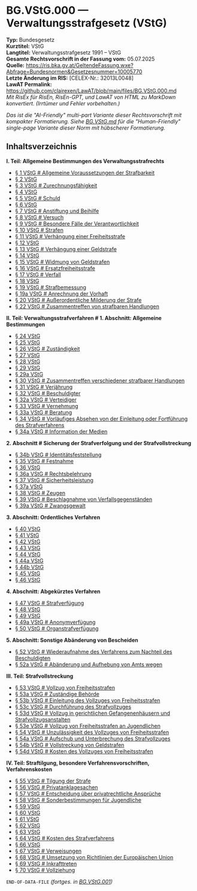 # BG.VStG.000 — Verwaltungsstrafgesetz (VStG)
**Typ:** Bundesgesetz  
**Kurztitel:** VStG  
**Langtitel:** Verwaltungsstrafgesetz 1991 – VStG  
**Gesamte Rechtsvorschrift in der Fassung vom:** 05.07.2025  
**Quelle:** https://ris.bka.gv.at/GeltendeFassung.wxe?Abfrage=Bundesnormen&Gesetzesnummer=10005770  
**Letzte Änderung im RIS:** [CELEX-Nr.: 32013L0048]  
**LawAT Permalink:** https://github.com/clairexen/LawAT/blob/main/files/BG.VStG.000.md  
*Mit RisEx für RisEn, RisEn-GPT, und LawAT von HTML zu MarkDown konvertiert. (Irrtümer und Fehler vorbehalten.)*

*Das ist die "AI-Friendly" multi-part Variante dieser Rechtsvorschrift mit kompakter Formatierung. Siehe [BG.VStG.md](BG.VStG.md) für die "Human-Friendly" single-page Variante dieser Norm mit hübscherer Formatierung.*

## Inhaltsverzeichnis

**I. Teil: Allgemeine Bestimmungen des Verwaltungsstrafrechts**  
* [§ 1 VStG # Allgemeine Voraussetzungen der Strafbarkeit](BG.VStG.001.md#-1-vstg--allgemeine-voraussetzungen-der-strafbarkeit)  
* [§ 2 VStG](BG.VStG.001.md#-2-vstg)  
* [§ 3 VStG # Zurechnungsfähigkeit](BG.VStG.001.md#-3-vstg--zurechnungsfähigkeit)  
* [§ 4 VStG](BG.VStG.001.md#-4-vstg)  
* [§ 5 VStG # Schuld](BG.VStG.001.md#-5-vstg--schuld)  
* [§ 6 VStG](BG.VStG.001.md#-6-vstg)  
* [§ 7 VStG # Anstiftung und Beihilfe](BG.VStG.001.md#-7-vstg--anstiftung-und-beihilfe)  
* [§ 8 VStG # Versuch](BG.VStG.001.md#-8-vstg--versuch)  
* [§ 9 VStG # Besondere Fälle der Verantwortlichkeit](BG.VStG.001.md#-9-vstg--besondere-fälle-der-verantwortlichkeit)  
* [§ 10 VStG # Strafen](BG.VStG.001.md#-10-vstg--strafen)  
* [§ 11 VStG # Verhängung einer Freiheitsstrafe](BG.VStG.001.md#-11-vstg--verhängung-einer-freiheitsstrafe)  
* [§ 12 VStG](BG.VStG.001.md#-12-vstg)  
* [§ 13 VStG # Verhängung einer Geldstrafe](BG.VStG.001.md#-13-vstg--verhängung-einer-geldstrafe)  
* [§ 14 VStG](BG.VStG.001.md#-14-vstg)  
* [§ 15 VStG # Widmung von Geldstrafen](BG.VStG.001.md#-15-vstg--widmung-von-geldstrafen)  
* [§ 16 VStG # Ersatzfreiheitsstrafe](BG.VStG.001.md#-16-vstg--ersatzfreiheitsstrafe)  
* [§ 17 VStG # Verfall](BG.VStG.001.md#-17-vstg--verfall)  
* [§ 18 VStG](BG.VStG.001.md#-18-vstg)  
* [§ 19 VStG # Strafbemessung](BG.VStG.001.md#-19-vstg--strafbemessung)  
* [§ 19a VStG # Anrechnung der Vorhaft](BG.VStG.001.md#-19a-vstg--anrechnung-der-vorhaft)  
* [§ 20 VStG # Außerordentliche Milderung der Strafe](BG.VStG.001.md#-20-vstg--außerordentliche-milderung-der-strafe)  
* [§ 22 VStG # Zusammentreffen von strafbaren Handlungen](BG.VStG.001.md#-22-vstg--zusammentreffen-von-strafbaren-handlungen)

**II. Teil: Verwaltungsstrafverfahren # 1. Abschnitt: Allgemeine Bestimmungen**  
* [§ 24 VStG](BG.VStG.001.md#-24-vstg)  
* [§ 25 VStG](BG.VStG.001.md#-25-vstg)  
* [§ 26 VStG # Zuständigkeit](BG.VStG.001.md#-26-vstg--zuständigkeit)  
* [§ 27 VStG](BG.VStG.001.md#-27-vstg)  
* [§ 28 VStG](BG.VStG.001.md#-28-vstg)  
* [§ 29 VStG](BG.VStG.001.md#-29-vstg)  
* [§ 29a VStG](BG.VStG.001.md#-29a-vstg)  
* [§ 30 VStG # Zusammentreffen verschiedener strafbarer Handlungen](BG.VStG.001.md#-30-vstg--zusammentreffen-verschiedener-strafbarer-handlungen)  
* [§ 31 VStG # Verjährung](BG.VStG.001.md#-31-vstg--verjährung)  
* [§ 32 VStG # Beschuldigter](BG.VStG.001.md#-32-vstg--beschuldigter)  
* [§ 32a VStG # Verteidiger](BG.VStG.001.md#-32a-vstg--verteidiger)  
* [§ 33 VStG # Vernehmung](BG.VStG.001.md#-33-vstg--vernehmung)  
* [§ 33a VStG # Beratung](BG.VStG.001.md#-33a-vstg--beratung)  
* [§ 34 VStG # Vorläufiges Absehen von der Einleitung oder Fortführung des Strafverfahrens](BG.VStG.001.md#-34-vstg--vorläufiges-absehen-von-der-einleitung-oder-fortführung-des-strafverfahrens)  
* [§ 34a VStG # Information der Medien](BG.VStG.001.md#-34a-vstg--information-der-medien)

**2. Abschnitt # Sicherung der Strafverfolgung und der Strafvollstreckung**  
* [§ 34b VStG # Identitätsfeststellung](BG.VStG.002.md#-34b-vstg--identitätsfeststellung)  
* [§ 35 VStG # Festnahme](BG.VStG.002.md#-35-vstg--festnahme)  
* [§ 36 VStG](BG.VStG.002.md#-36-vstg)  
* [§ 36a VStG # Rechtsbelehrung](BG.VStG.002.md#-36a-vstg--rechtsbelehrung)  
* [§ 37 VStG # Sicherheitsleistung](BG.VStG.002.md#-37-vstg--sicherheitsleistung)  
* [§ 37a VStG](BG.VStG.002.md#-37a-vstg)  
* [§ 38 VStG # Zeugen](BG.VStG.002.md#-38-vstg--zeugen)  
* [§ 39 VStG # Beschlagnahme von Verfallsgegenständen](BG.VStG.002.md#-39-vstg--beschlagnahme-von-verfallsgegenständen)  
* [§ 39a VStG # Zwangsgewalt](BG.VStG.002.md#-39a-vstg--zwangsgewalt)

**3. Abschnitt: Ordentliches Verfahren**  
* [§ 40 VStG](BG.VStG.002.md#-40-vstg)  
* [§ 41 VStG](BG.VStG.002.md#-41-vstg)  
* [§ 42 VStG](BG.VStG.002.md#-42-vstg)  
* [§ 43 VStG](BG.VStG.002.md#-43-vstg)  
* [§ 44 VStG](BG.VStG.002.md#-44-vstg)  
* [§ 44a VStG](BG.VStG.002.md#-44a-vstg)  
* [§ 44b VStG](BG.VStG.002.md#-44b-vstg)  
* [§ 45 VStG](BG.VStG.002.md#-45-vstg)  
* [§ 46 VStG](BG.VStG.002.md#-46-vstg)

**4. Abschnitt: Abgekürztes Verfahren**  
* [§ 47 VStG # Strafverfügung](BG.VStG.003.md#-47-vstg--strafverfügung)  
* [§ 48 VStG](BG.VStG.003.md#-48-vstg)  
* [§ 49 VStG](BG.VStG.003.md#-49-vstg)  
* [§ 49a VStG # Anonymverfügung](BG.VStG.003.md#-49a-vstg--anonymverfügung)  
* [§ 50 VStG # Organstrafverfügung](BG.VStG.003.md#-50-vstg--organstrafverfügung)

**5. Abschnitt: Sonstige Abänderung von Bescheiden**  
* [§ 52 VStG # Wiederaufnahme des Verfahrens zum Nachteil des Beschuldigten](BG.VStG.003.md#-52-vstg--wiederaufnahme-des-verfahrens-zum-nachteil-des-beschuldigten)  
* [§ 52a VStG # Abänderung und Aufhebung von Amts wegen](BG.VStG.003.md#-52a-vstg--abänderung-und-aufhebung-von-amts-wegen)

**III. Teil: Strafvollstreckung**  
* [§ 53 VStG # Vollzug von Freiheitsstrafen](BG.VStG.003.md#-53-vstg--vollzug-von-freiheitsstrafen)  
* [§ 53a VStG # Zuständige Behörde](BG.VStG.003.md#-53a-vstg--zuständige-behörde)  
* [§ 53b VStG # Einleitung des Vollzuges von Freiheitsstrafen](BG.VStG.003.md#-53b-vstg--einleitung-des-vollzuges-von-freiheitsstrafen)  
* [§ 53c VStG # Durchführung des Strafvollzuges](BG.VStG.003.md#-53c-vstg--durchführung-des-strafvollzuges)  
* [§ 53d VStG # Vollzug in gerichtlichen Gefangenenhäusern und Strafvollzugsanstalten](BG.VStG.003.md#-53d-vstg--vollzug-in-gerichtlichen-gefangenenhäusern-und-strafvollzugsanstalten)  
* [§ 53e VStG # Vollzug von Freiheitsstrafen an Jugendlichen](BG.VStG.003.md#-53e-vstg--vollzug-von-freiheitsstrafen-an-jugendlichen)  
* [§ 54 VStG # Unzulässigkeit des Vollzuges von Freiheitsstrafen](BG.VStG.003.md#-54-vstg--unzulässigkeit-des-vollzuges-von-freiheitsstrafen)  
* [§ 54a VStG # Aufschub und Unterbrechung des Strafvollzuges](BG.VStG.003.md#-54a-vstg--aufschub-und-unterbrechung-des-strafvollzuges)  
* [§ 54b VStG # Vollstreckung von Geldstrafen](BG.VStG.003.md#-54b-vstg--vollstreckung-von-geldstrafen)  
* [§ 54d VStG # Kosten des Vollzuges von Freiheitsstrafen](BG.VStG.003.md#-54d-vstg--kosten-des-vollzuges-von-freiheitsstrafen)

**IV. Teil: Straftilgung, besondere Verfahrensvorschriften, Verfahrenskosten**  
* [§ 55 VStG # Tilgung der Strafe](BG.VStG.004.md#-55-vstg--tilgung-der-strafe)  
* [§ 56 VStG # Privatanklagesachen](BG.VStG.004.md#-56-vstg--privatanklagesachen)  
* [§ 57 VStG # Entscheidung über privatrechtliche Ansprüche](BG.VStG.004.md#-57-vstg--entscheidung-über-privatrechtliche-ansprüche)  
* [§ 58 VStG # Sonderbestimmungen für Jugendliche](BG.VStG.004.md#-58-vstg--sonderbestimmungen-für-jugendliche)  
* [§ 59 VStG](BG.VStG.004.md#-59-vstg)  
* [§ 60 VStG](BG.VStG.004.md#-60-vstg)  
* [§ 61 VStG](BG.VStG.004.md#-61-vstg)  
* [§ 62 VStG](BG.VStG.004.md#-62-vstg)  
* [§ 63 VStG](BG.VStG.004.md#-63-vstg)  
* [§ 64 VStG # Kosten des Strafverfahrens](BG.VStG.004.md#-64-vstg--kosten-des-strafverfahrens)  
* [§ 66 VStG](BG.VStG.004.md#-66-vstg)  
* [§ 67 VStG # Verweisungen](BG.VStG.004.md#-67-vstg--verweisungen)  
* [§ 68 VStG # Umsetzung von Richtlinien der Europäischen Union](BG.VStG.004.md#-68-vstg--umsetzung-von-richtlinien-der-europäischen-union)  
* [§ 69 VStG # Inkrafttreten](BG.VStG.004.md#-69-vstg--inkrafttreten)  
* [§ 70 VStG # Vollziehung](BG.VStG.004.md#-70-vstg--vollziehung)

`END-OF-DATA-FILE` *(fortges. in [BG.VStG.001](BG.VStG.001.md))*
